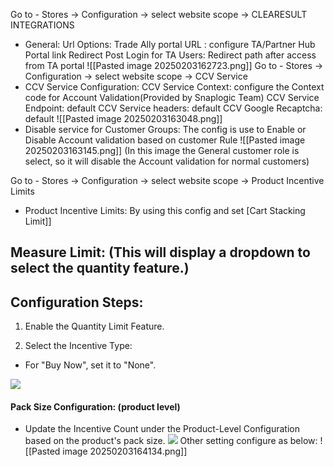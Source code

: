 Go to - Stores -> Configuration -> select website scope -> CLEARESULT INTEGRATIONS
- General:
	  Url Options:
	  Trade Ally portal URL : configure TA/Partner Hub Portal link
	  Redirect Post Login for TA Users: Redirect path after access from TA portal
	  ![[Pasted image 20250203162723.png]]
Go to - Stores -> Configuration -> select website scope -> CCV Service
- CCV Service Configuration:
  CCV Service Context: configure the Context code for Account Validation(Provided by Snaplogic Team)
  CCV Service Endpoint: default
  CCV Service headers: default
  CCV Google Recaptcha: default
  ![[Pasted image 20250203163048.png]]
- Disable service for Customer Groups:
  The config is use to Enable or Disable Account validation based on customer Rule
  ![[Pasted image 20250203163145.png]]
  (In this image the General customer role is select, so it will disable the Account validation for normal customers)

Go to - Stores -> Configuration -> select website scope -> Product Incentive Limits
- Product Incentive Limits:
  By using this config and set [Cart Stacking Limit]]
  
## Measure Limit: (This will display a dropdown to select the quantity feature.)
## Configuration Steps:    
1. Enable the Quantity Limit Feature.
    
2. Select the Incentive Type:

- For "Buy Now", set it to "None".
    

![](https://lh7-rt.googleusercontent.com/docsz/AD_4nXe0Q0MAioO3oCXtBMkyC3HeyWezubcW0ndlUjAzcK6-DXNhF2sa78DS1H0F_Su4VUvfh-0n8RLOosBLzYiMz2A_zcuPrV0Co9mbbTOMnkxGlbFQv9OSWcIn7Mt5Cnhq9JbvKqzh-A?key=xNmTHCTmc1qCo4GDbcMB-sNW)

#### Pack Size Configuration: (product level)

- Update the Incentive Count under the Product-Level Configuration based on the product's pack size.
	![](https://lh7-rt.googleusercontent.com/docsz/AD_4nXe4Dp9st-BWs0If-_TzkGrUgQptx2QGYnpyYnAqMRdSeKFwOR1fZRpB-mH5sf1acpcvZGAmjZamI_I8j-41Bcuf0YN6qDF-nUzEuZSuW8vWfAAaPXibQYAmHOBGCRRlX_rvs876Yw?key=xNmTHCTmc1qCo4GDbcMB-sNW)
Other setting configure as below:
![[Pasted image 20250203164134.png]]

